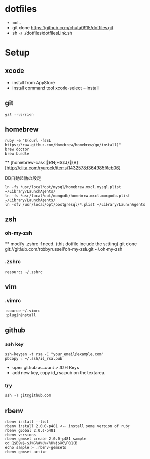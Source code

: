 dotfiles
========
* cd ~
* git clone https://github.com/chuta0915/dotfiles.git
* sh -x ./dotfiles/dotfilesLink.sh

# Setup
## xcode
* install from AppStore
* install command tool
    xcode-select --install

## git
    git --version

## homebrew
    ruby -e "$(curl -fsSL https://raw.github.com/Homebrew/homebrew/go/install)"
    brew doctor
    brew bundle
** [homebrew-cask $B$N;H$$J}(B][http://qiita.com/ryurock/items/1432578d364985f6cb06] 

DB自動起動の設定
```
ln -fs /usr/local/opt/mysql/homebrew.mxcl.mysql.plist ~/Library/LaunchAgents/
ln -fs /usr/local/opt/mongodb/homebrew.mxcl.mongodb.plist ~/Library/LaunchAgents/
ln -sfv /usr/local/opt/postgresql/*.plist ~/Library/LaunchAgents
```

## zsh
### oh-my-zsh
** modify .zshrc if need. (this dotfile include the setting)
    git clone git://github.com/robbyrussell/oh-my-zsh.git ~/.oh-my-zsh 
### .zshrc
    resource ~/.zshrc
## vim
### .vimrc
    :source ~/.vimrc
    :pluginInstall
## github
### ssh key
    ssh-keygen -t rsa -C "your_email@example.com"
    pbcopy < ~/.ssh/id_rsa.pub
* open github account > SSH Keys
* add new key, copy id_rsa.pub on the textarea.

### try
    ssh -T git@github.com

## rbenv
    rbenv install --list
    rbenv install 2.0.0-p481 <-- install some version of ruby
    rbenv global 2.0.0-p481
    rbenv versions
    rbenv gemset create 2.0.0-p481 sample
    cd $B9%$-$J%G%#%l%/%H%j$X0\F0(B
    echo sample > .rbenv-gemsets
    rbenv gemset active

